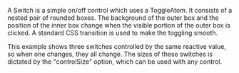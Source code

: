 A Switch is a simple on/off control which uses a ToggleAtom. It consists of a nested pair of rounded boxes. The background of the outer box and the position of the inner box change when the visible portion of the outer box is clicked. A standard CSS transition is used to make the toggling smooth. 

This example shows three switches controlled by the same reactive value, so when one changes, they all change. The sizes of these switches is dictated by the "controlSize" option, which can be used with any control.